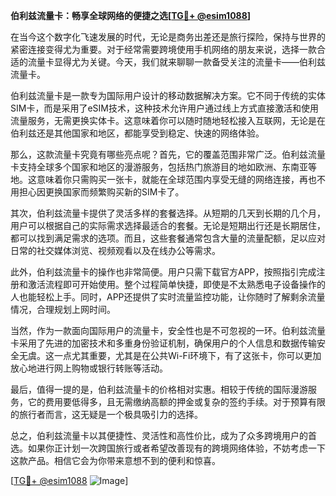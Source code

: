 **伯利兹流量卡：畅享全球网络的便捷之选[[TG💪+ @esim1088](https://t.me/s/esim1088)]**

在当今这个数字化飞速发展的时代，无论是商务出差还是旅行探险，保持与世界的紧密连接变得尤为重要。对于经常需要跨境使用手机网络的朋友来说，选择一款合适的流量卡显得尤为关键。今天，我们就来聊聊一款备受关注的流量卡——伯利兹流量卡。

伯利兹流量卡是一款专为国际用户设计的移动数据解决方案。它不同于传统的实体SIM卡，而是采用了eSIM技术，这种技术允许用户通过线上方式直接激活和使用流量服务，无需更换实体卡。这意味着你可以随时随地轻松接入互联网，无论是在伯利兹还是其他国家和地区，都能享受到稳定、快速的网络体验。

那么，这款流量卡究竟有哪些亮点呢？首先，它的覆盖范围非常广泛。伯利兹流量卡支持全球多个国家和地区的漫游服务，包括热门旅游目的地如欧洲、东南亚等地。这意味着你只需购买一张卡，就能在全球范围内享受无缝的网络连接，再也不用担心因更换国家而频繁购买新的SIM卡了。

其次，伯利兹流量卡提供了灵活多样的套餐选择。从短期的几天到长期的几个月，用户可以根据自己的实际需求选择最适合的套餐。无论是短期出行还是长期居住，都可以找到满足需求的选项。而且，这些套餐通常包含大量的流量配额，足以应对日常的社交媒体浏览、视频观看以及在线办公等需求。

此外，伯利兹流量卡的操作也非常简便。用户只需下载官方APP，按照指引完成注册和激活流程即可开始使用。整个过程简单快捷，即使是不太熟悉电子设备操作的人也能轻松上手。同时，APP还提供了实时流量监控功能，让你随时了解剩余流量情况，合理规划上网时间。

当然，作为一款面向国际用户的流量卡，安全性也是不可忽视的一环。伯利兹流量卡采用了先进的加密技术和多重身份验证机制，确保用户的个人信息和数据传输安全无虞。这一点尤其重要，尤其是在公共Wi-Fi环境下，有了这张卡，你可以更加放心地进行网上购物或银行转账等活动。

最后，值得一提的是，伯利兹流量卡的价格相对实惠。相较于传统的国际漫游服务，它的费用要低得多，且无需缴纳高额的押金或复杂的签约手续。对于预算有限的旅行者而言，这无疑是一个极具吸引力的选择。

总之，伯利兹流量卡以其便捷性、灵活性和高性价比，成为了众多跨境用户的首选。如果你正计划一次跨国旅行或者希望改善现有的跨境网络体验，不妨考虑一下这款产品。相信它会为你带来意想不到的便利和惊喜。

[[TG💪+ @esim1088](https://t.me/s/esim1088) ![Image](https://i.postimg.cc/4NQfJmqS/Snipaste-2025-05-13-00-14-12.png)]